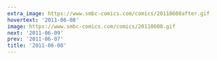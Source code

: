 ```yaml
---
extra_image: https://www.smbc-comics.com/comics/20110608after.gif
hovertext: '2011-06-08'
image: https://www.smbc-comics.com/comics/20110608.gif
next: '2011-06-09'
prev: '2011-06-07'
title: '2011-06-08'
---
```


